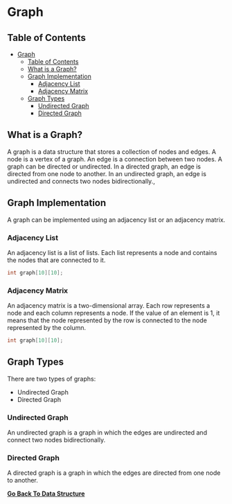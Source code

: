 # Graph

## Table of Contents

- [Graph](#graph)
  - [Table of Contents](#table-of-contents)
  - [What is a Graph?](#what-is-a-graph)
  - [Graph Implementation](#graph-implementation)
    - [Adjacency List](#adjacency-list)
    - [Adjacency Matrix](#adjacency-matrix)
  - [Graph Types](#graph-types)
    - [Undirected Graph](#undirected-graph)
    - [Directed Graph](#directed-graph)
## What is a Graph?

A graph is a data structure that stores a collection of nodes and edges. A node is a vertex of a graph. An edge is a connection between two nodes. A graph can be directed or undirected. In a directed graph, an edge is directed from one node to another. In an undirected graph, an edge is undirected and connects two nodes bidirectionally.,

## Graph Implementation

A graph can be implemented using an adjacency list or an adjacency matrix.

### Adjacency List

An adjacency list is a list of lists. Each list represents a node and contains the nodes that are connected to it.

```c
int graph[10][10];
```

### Adjacency Matrix

An adjacency matrix is a two-dimensional array. Each row represents a node and each column represents a node. If the value of an element is 1, it means that the node represented by the row is connected to the node represented by the column.

```c
int graph[10][10];
```

## Graph Types

There are two types of graphs:

* Undirected Graph
* Directed Graph

### Undirected Graph

An undirected graph is a graph in which the edges are undirected and connect two nodes bidirectionally.

### Directed Graph

A directed graph is a graph in which the edges are directed from one node to another.

[**Go Back To Data Structure**](Overview.md)